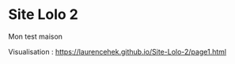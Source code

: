 # Site Lolo 2
Mon test maison

Visualisation : https://laurencehek.github.io/Site-Lolo-2/page1.html
